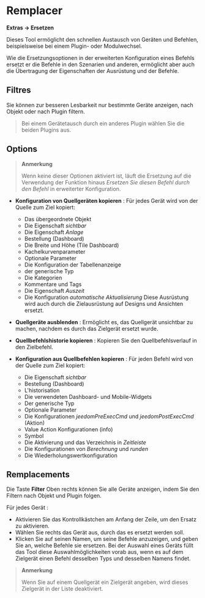 # Remplacer
**Extras → Ersetzen**

Dieses Tool ermöglicht den schnellen Austausch von Geräten und Befehlen, beispielsweise bei einem Plugin- oder Modulwechsel.

Wie die Ersetzungsoptionen in der erweiterten Konfiguration eines Befehls ersetzt er die Befehle in den Szenarien und anderen, ermöglicht aber auch die Übertragung der Eigenschaften der Ausrüstung und der Befehle.

## Filtres

Sie können zur besseren Lesbarkeit nur bestimmte Geräte anzeigen, nach Objekt oder nach Plugin filtern.

> Bei einem Gerätetausch durch ein anderes Plugin wählen Sie die beiden Plugins aus.

## Options

> **Anmerkung**
>
> Wenn keine dieser Optionen aktiviert ist, läuft die Ersetzung auf die Verwendung der Funktion hinaus *Ersetzen Sie diesen Befehl durch den Befehl* in erweiterter Konfiguration.

- **Konfiguration von Quellgeräten kopieren** :
Für jedes Gerät wird von der Quelle zum Ziel kopiert:
	* Das übergeordnete Objekt
	* Die Eigenschaft *sichtbar*
	* Die Eigenschaft *Anlage*
	* Bestellung (Dashboard)
	* Die Breite und Höhe (Tile Dashboard)
	* Kachelkurvenparameter
	* Optionale Parameter
	* Die Konfiguration der Tabellenanzeige
	* der generische Typ
	* Die Kategorien
	* Kommentare und Tags
	* Die Eigenschaft *Auszeit*
	* Die Konfiguration *automatische Aktualisierung*
Diese Ausrüstung wird auch durch die Zielausrüstung auf Designs und Ansichten ersetzt.

- **Quellgeräte ausblenden** : Ermöglicht es, das Quellgerät unsichtbar zu machen, nachdem es durch das Zielgerät ersetzt wurde.
- **Quellbefehlshistorie kopieren** : Kopieren Sie den Quellbefehlsverlauf in den Zielbefehl.
- **Konfiguration aus Quellbefehlen kopieren** :
Für jeden Befehl wird von der Quelle zum Ziel kopiert:
	* Die Eigenschaft *sichtbar*
	* Bestellung (Dashboard)
	* L'historisation
	* Die verwendeten Dashboard- und Mobile-Widgets
	* Der generische Typ
	* Optionale Parameter
	* Die Konfigurationen *jeedomPreExecCmd* und *jeedomPostExecCmd* (Aktion)
	* Value Action Konfigurationen (info)
	* Symbol
	* Die Aktivierung und das Verzeichnis in *Zeitleiste*
	* Die Konfigurationen von *Berechnung* und *runden*
	* Die Wiederholungswertkonfiguration


## Remplacements

Die Taste **Filter** Oben rechts können Sie alle Geräte anzeigen, indem Sie den Filtern nach Objekt und Plugin folgen.

Für jedes Gerät :

- Aktivieren Sie das Kontrollkästchen am Anfang der Zeile, um den Ersatz zu aktivieren.
- Wählen Sie rechts das Gerät aus, durch das es ersetzt werden soll.
- Klicken Sie auf seinen Namen, um seine Befehle anzuzeigen, und geben Sie an, welche Befehle sie ersetzen. Bei der Auswahl eines Geräts füllt das Tool diese Auswahlmöglichkeiten vorab aus, wenn es auf dem Zielgerät einen Befehl desselben Typs und desselben Namens findet.


> **Anmerkung**
>
> Wenn Sie auf einem Quellgerät ein Zielgerät angeben, wird dieses Zielgerät in der Liste deaktiviert.
